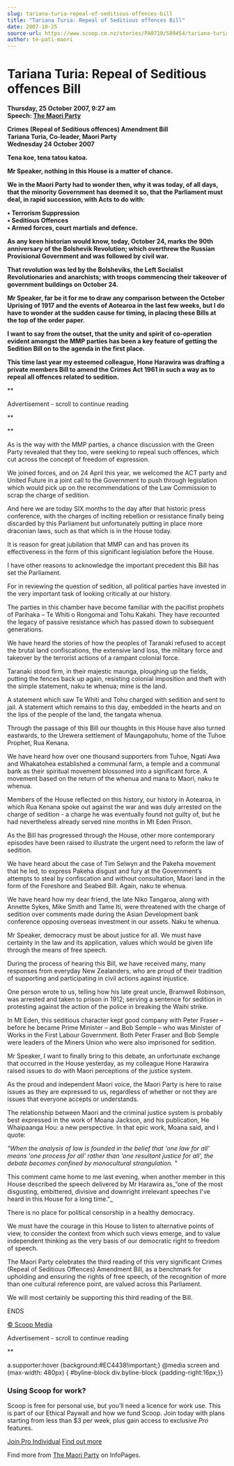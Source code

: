 ```yaml
---
slug: tariana-turia-repeal-of-seditious-offences-bill
title: "Tariana Turia: Repeal of Seditious offences Bill"
date: 2007-10-25
source-url: https://www.scoop.co.nz/stories/PA0710/S00454/tariana-turia-repeal-of-seditious-offences-bill.htm
author: te-pati-maori
---
```

Tariana Turia: Repeal of Seditious offences Bill
================================================

**Thursday, 25 October 2007, 9:27 am**  
**Speech: [The Maori Party](https://info.scoop.co.nz/The_Maori_Party)**

**Crimes (Repeal of Seditious offences) Amendment Bill  
**Tariana Turia, Co-leader, Maori Party**  
**Wednesday 24 October 2007****

**Tena koe, tena tatou katoa.**

**Mr Speaker, nothing in this House is a matter of chance.**

**We in the Maori Party had to wonder then, why it was today, of all days, that the minority Government has deemed it so, that the Parliament must deal, in rapid succession, with Acts to do with:**

**• Terrorism Suppression  
• Seditious Offences  
• Armed forces, court martials and defence.**

**As any keen historian would know, today, October 24, marks the 90th anniversary of the Bolshevik Revolution; which overthrew the Russian Provisional Government and was followed by civil war.**

**That revolution was led by the Bolsheviks, the Left Socialist Revolutionaries and anarchists; with troops commencing their takeover of government buildings on October 24.**

**Mr Speaker, far be it for me to draw any comparison between the October Uprising of 1917 and the events of Aotearoa in the last few weeks, but I do have to wonder at the sudden cause for timing, in placing these Bills at the top of the order paper.**

**I want to say from the outset, that the unity and spirit of co-operation evident amongst the MMP parties has been a key feature of getting the Sedition Bill on to the agenda in the first place.**

**This time last year my esteemed colleague, Hone Harawira was drafting a private members Bill to amend the Crimes Act 1961 in such a way as to repeal all offences related to sedition.**

**

Advertisement - scroll to continue reading











**

**

As is the way with the MMP parties, a chance discussion with the Green Party revealed that they too, were seeking to repeal such offences, which cut across the concept of freedom of expression.

We joined forces, and on 24 April this year, we welcomed the ACT party and United Future in a joint call to the Government to push through legislation which would pick up on the recommendations of the Law Commission to scrap the charge of sedition.

And here we are today SIX months to the day after that historic press conference, with the charges of inciting rebellion or resistance finally being discarded by this Parliament but unfortunately putting in place more draconian laws, such as that which is in the House today.

It is reason for great jubilation that MMP can and has proven its effectiveness in the form of this significant legislation before the House.

I have other reasons to acknowledge the important precedent this Bill has set the Parliament.

For in reviewing the question of sedition, all political parties have invested in the very important task of looking critically at our history.

The parties in this chamber have become familiar with the pacifist prophets of Parihaka – Te Whiti o Rongomai and Tohu Kakahi. They have recounted the legacy of passive resistance which has passed down to subsequent generations.

We have heard the stories of how the peoples of Taranaki refused to accept the brutal land confiscations, the extensive land loss, the military force and takeover by the terrorist actions of a rampant colonial force.

Taranaki stood firm, in their majestic maunga, ploughing up the fields, putting the fences back up again, resisting colonial imposition and theft with the simple statement, naku te whenua; mine is the land.

A statement which saw Te Whiti and Tohu charged with sedition and sent to jail. A statement which remains to this day, embedded in the hearts and on the lips of the people of the land, the tangata whenua.

Through the passage of this Bill our thoughts in this House have also turned eastwards, to the Urewera settlement of Maungapohutu, home of the Tuhoe Prophet, Rua Kenana.

We have heard how over one thousand supporters from Tuhoe, Ngati Awa and Whakatohea established a communal farm, a temple and a communal bank as their spiritual movement blossomed into a significant force. A movement based on the return of the whenua and mana to Maori, naku te whenua.

Members of the House reflected on this history, our history in Aotearoa, in which Rua Kenana spoke out against the war and was duly arrested on the charge of sedition - a charge he was eventually found not guilty of, but he had nevertheless already served nine months in Mt Eden Prison.

As the Bill has progressed through the House, other more contemporary episodes have been raised to illustrate the urgent need to reform the law of sedition.

We have heard about the case of Tim Selwyn and the Pakeha movement that he led, to express Pakeha disgust and fury at the Government’s attempts to steal by confiscation and without consultation, Maori land in the form of the Foreshore and Seabed Bill. Again, naku te whenua.

We have heard how my dear friend, the late Niko Tangaroa, along with Annette Sykes, Mike Smith and Tame Iti, were threatened with the charge of sedition over comments made during the Asian Development bank conference opposing overseas investment in our assets. Naku te whenua.

Mr Speaker, democracy must be about justice for all. We must have certainty in the law and its application, values which would be given life through the means of free speech.

During the process of hearing this Bill, we have received many, many responses from everyday New Zealanders, who are proud of their tradition of supporting and participating in civil actions against injustice.

One person wrote to us, telling how his late great uncle, Bramwell Robinson, was arrested and taken to prison in 1912; serving a sentence for sedition in protesting against the action of the police in breaking the Waihi strike.

In Mt Eden, this seditious character kept good company with Peter Fraser – before he became Prime Minister – and Bob Semple – who was Minister of Works in the First Labour Government. Both Peter Fraser and Bob Semple were leaders of the Miners Union who were also imprisoned for sedition.

Mr Speaker, I want to finally bring to this debate, an unfortunate exchange that occurred in the House yesterday, as my colleague Hone Harawira raised issues to do with Maori perceptions of the justice system.

As the proud and independent Maori voice, the Maori Party is here to raise issues as they are expressed to us, regardless of whether or not they are issues that everyone accepts or understands.

The relationship between Maori and the criminal justice system is probably best expressed in the work of Moana Jackson, and his publication, He Whaipaanga Hou: a new perspective. In that epic work, Moana said, and I quote:

_"When the analysis of law is founded in the belief that 'one law for all' means 'one process for all' rather than 'one resultant justice for all', the debate becomes confined by monocultural strangulation. "_

This comment came home to me last evening, when another member in this House described the speech delivered by Mr Harawira as_“one of the most disgusting, embittered, divisive and downright irrelevant speeches I've heard in this House for a long time."_

There is no place for political censorship in a healthy democracy.

We must have the courage in this House to listen to alternative points of view, to consider the context from which such views emerge, and to value independent thinking as the very basis of our democratic right to freedom of speech.

The Maori Party celebrates the third reading of this very significant Crimes (Repeal of Seditious Offences) Amendment Bill, as a benchmark for upholding and ensuring the rights of free speech, of the recognition of more than one cultural reference point, are valued across this Parliament.

We will most certainly be supporting this third reading of the Bill.

ENDS  

[© Scoop Media](http://www.scoop.co.nz/about/terms.html)  

Advertisement - scroll to continue reading





**

a.supporter:hover {background:#EC4438!important;} @media screen and (max-width: 480px) { #byline-block div.byline-block {padding-right:16px;}}

### Using Scoop for work?

Scoop is free for personal use, but you’ll need a licence for work use. This is part of our Ethical Paywall and how we fund Scoop. Join today with plans starting from less than $3 per week, plus gain access to exclusive _Pro_ features.  
  
[Join Pro Individual](https://pro.scoop.co.nz/Individual/?from=ProIn24) [Find out more](https://pro.scoop.co.nz/using-scoop-for-work/?from=ProIn24)

Find more from [The Maori Party](https://info.scoop.co.nz/The_Maori_Party) on InfoPages.